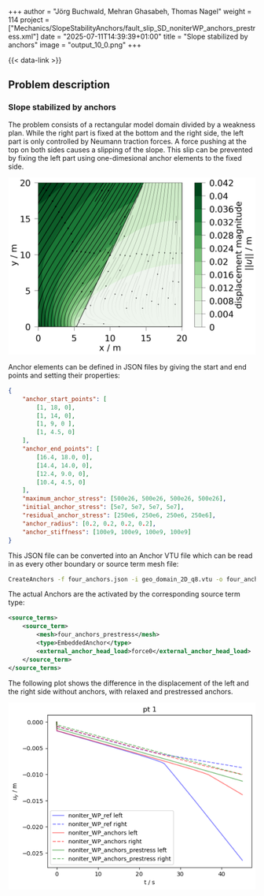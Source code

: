 +++
author = "Jörg Buchwald, Mehran Ghasabeh, Thomas Nagel"
weight = 114
project = ["Mechanics/SlopeStabilityAnchors/fault_slip_SD_noniterWP_anchors_prestress.xml"]
date = "2025-07-11T14:39:39+01:00"
title = "Slope stabilized by anchors"
image = "output_10_0.png"
+++

{{< data-link >}}

## Problem description

### Slope stabilized by anchors

The problem consists of a rectangular model domain divided by a weakness plan.
While the right part is fixed at the bottom and the right side, the left part is only controlled by Neumann traction forces.
A force pushing at the top on both sides causes a slipping of the slope.
This slip can be prevented by fixing the left part using one-dimesional anchor elements to the fixed side.

![sketch](output_10_0.png)

Anchor elements can be defined in JSON files by giving the start and end points and setting their properties:

```json
{
    "anchor_start_points": [
        [1, 18, 0],
        [1, 14, 0],
        [1, 9, 0 ],
        [1, 4.5, 0]
    ],
    "anchor_end_points": [
        [16.4, 18.0, 0],
        [14.4, 14.0, 0],
        [12.4, 9.0, 0],
        [10.4, 4.5, 0]
    ],
    "maximum_anchor_stress": [500e26, 500e26, 500e26, 500e26],
    "initial_anchor_stress": [5e7, 5e7, 5e7, 5e7],
    "residual_anchor_stress": [250e6, 250e6, 250e6, 250e6],
    "anchor_radius": [0.2, 0.2, 0.2, 0.2],
    "anchor_stiffness": [100e9, 100e9, 100e9, 100e9]
}
```

This JSON file can be converted into an Anchor VTU file which can be read in as every other boundary or source term mesh file:

```bash
CreateAnchors -f four_anchors.json -i geo_domain_2D_q8.vtu -o four_anchors_prestress.vtu -l all --max-iter 60 --tolerance 1e-13
```

The actual Anchors are the activated by the corresponding source term type:

```xml
<source_terms>
    <source_term>
        <mesh>four_anchors_prestress</mesh>
        <type>EmbeddedAnchor</type>
        <external_anchor_head_load>force0</external_anchor_head_load>
    </source_term>
</source_terms>
```

The following plot shows the difference in the displacement of the left and the right side without anchors, with relaxed and prestressed anchors.

![Displacement Graph](output_19_0.png)
